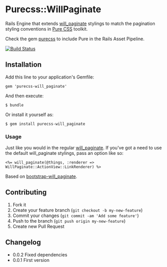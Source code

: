 # Purecss::WillPaginate

Rails Engine that extends [will_paginate][wp] stylings to match the pagination styling conventions 
in [Pure CSS][pc] toolkit.

Check the gem [purecss](https://github.com/mseri/rails-purecss) to include Pure in the Rails Asset Pipeline.

[![Build Status](https://travis-ci.org/mseri/rails-purecss-will_paginate.png?branch=master)](https://travis-ci.org/mseri/rails-purecss-will_paginate.png?branch=master)


## Installation

Add this line to your application's Gemfile:

    gem 'purecss-will_paginate'

And then execute:

    $ bundle

Or install it yourself as:

    $ gem install purecss-will_paginate

### Usage

Just like you would in the regular [will_paginate][wp].  If you've got a need to use the default will_paginate stylings,
pass an option like so:

    <%= will_paginate(@things, :renderer => WillPaginate::ActionView::LinkRenderer) %>

Based on [bootstrap-will_paginate](https://github.com/yrgoldteeth/bootstrap-will_paginate).

## Contributing

1. Fork it
2. Create your feature branch (`git checkout -b my-new-feature`)
3. Commit your changes (`git commit -am 'Add some feature'`)
4. Push to the branch (`git push origin my-new-feature`)
5. Create new Pull Request

[wp]: http://github.com/mislav/will_paginate
[pc]: http://purecss.io

## Changelog 
- 0.0.2 Fixed dependencies
- 0.0.1 First version
